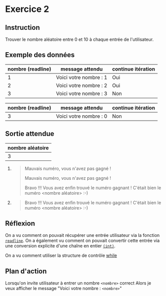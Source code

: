 # Exercice 2

## Instruction

Trouver le nombre aléatoire entre 0 et 10 à chaque entrée de l'utilisateur.

## Exemple des données

| nombre (readline) | message attendu        | continue itération |
| ----------------- | ---------------------- | ------------------ |
| 1                 | Voici votre nombre : 1 | Oui                |
| 2                 | Voici votre nombre : 2 | Oui                |
| 3                 | Voici votre nombre : 3 | Non                |

| nombre (readline) | message attendu        | continue itération |
| ----------------- | ---------------------- | ------------------ |
| 3                 | Voici votre nombre : 0 | Non                |

## Sortie attendue

| nombre aléatoire |
| ---------------- |
| 3                |

1. > Mauvais numéro, vous n'avez pas gagné !
   >
   > Mauvais numéro, vous n'avez pas gagné !
   >
   > Bravo !!!
   > Vous avez enfin trouvé le numéro gagnant !
   > C'était bien le numéro <nombre aléatoire> :-)

2. > Bravo !!!
   > Vous avez enfin trouvé le numéro gagnant !
   > C'était bien le numéro <nombre aléatoire> :-)

## Réflexion

On a vu comment on pouvait récupérer une entrée utilisateur via la fonction
[`readline`](https://www.php.net/manual/fr/function.readline.php). On a
également vu comment on pouvait convertir cette entrée via une conversion
explicite d'une chaîne en entier [`(int)`](https://www.php.net/manual/fr/language.types.integer.php#language.types.integer.casting).

On a vu comment utiliser la structure de contrôle [while](https://www.php.net/manual/fr/control-structures.while.php)

## Plan d'action

Lorsqu'on invite utilisateur à entrer un nombre `<nombre>` correct
Alors je veux afficher le message "Voici votre nombre : `<nombre>`"
